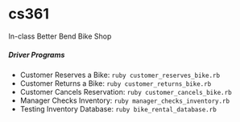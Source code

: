 # cs361
In-class Better Bend Bike Shop

##### Driver Programs
- Customer Reserves a Bike: `ruby customer_reserves_bike.rb`
- Customer Returns a Bike: `ruby customer_returns_bike.rb`
- Customer Cancels Reservation: `ruby customer_cancels_bike.rb`
- Manager Checks Inventory: `ruby manager_checks_inventory.rb`
- Testing Inventory Database: `ruby bike_rental_database.rb`